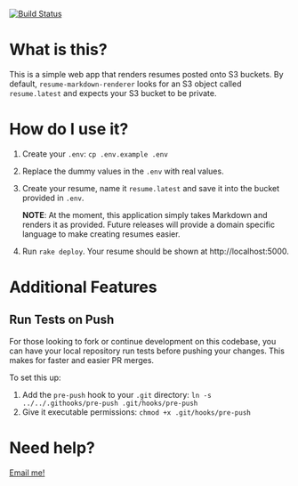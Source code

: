 [![Build Status](https://travis-ci.org/carlosonunez/resume-app.svg?branch=master)](https://travis-ci.org/carlosonunez/resume-markdown-renderer)

What is this?
=============

This is a simple web app that renders resumes posted onto S3 buckets.
By default, `resume-markdown-renderer` looks for an S3 object called
`resume.latest` and expects your S3 bucket to be private.

How do I use it?
===============

1. Create your `.env`: `cp .env.example .env`
2. Replace the dummy values in the `.env` with real values.
3. Create your resume, name it `resume.latest` and save it into the bucket provided in `.env`.

   **NOTE**: At the moment, this application simply takes Markdown and renders it as provided.
   Future releases will provide a domain specific language to make creating resumes easier.

4. Run `rake deploy`. Your resume should be shown at http://localhost:5000.

Additional Features
===================

Run Tests on Push
------------------

For those looking to fork or continue development on this codebase, you can have your local repository
run tests before pushing your changes. This makes for faster and easier PR merges.

To set this up:

1. Add the `pre-push` hook to your `.git` directory: `ln -s ../../.githooks/pre-push .git/hooks/pre-push`
2. Give it executable permissions: `chmod +x .git/hooks/pre-push`

Need help?
==========

[Email me!](mailto:dev@carlosnunez.me)
